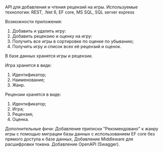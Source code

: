 АРI для добавления и чтения рецензий на игры.
Используемые технологии: REST, .Net 6, EF core, MS SQL, SQL server express

Возможности приложения:

1) Добавить и удалить игру:
2) Добавить рецензию и оценку на игру:
3) Получить все игры в сортировке по оценке по убыванию;
4) Получить игру и список всех её рецензий и оценок.

В базе данных хранятся игры и рецензии.

Игра хранится в виде:
1. Идентификатор;
2. Наименование;
3. Жанр.

Рецензии хранятся в виде:
1. Идентификатор;
2. Игра;
3. Рецензия;
4. Оценка.

Дополнительные фичи:
Добавление приписки "Рекомендовано" к жанру игры с помощью миграции базы данных с использованием EF core без прямого доступа к базе данных, 
Добавление Middleware для расшифровки токена.
Добавление OpenAPI (Swagger).

